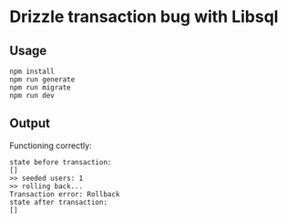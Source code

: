 # Drizzle transaction bug with Libsql

## Usage

```
npm install
npm run generate
npm run migrate
npm run dev
```

## Output

Functioning correctly:

```
state before transaction:
[]
>> seeded users: 1
>> rolling back...
Transaction error: Rollback
state after transaction:
[]
```

